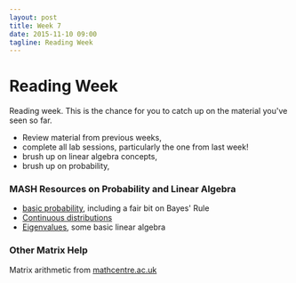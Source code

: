 ```yaml
---
layout: post
title: Week 7
date: 2015-11-10 09:00
tagline: Reading Week
---
```


Reading Week
============

Reading week. This is the chance for you to catch up on the material
you've seen so far.

-   Review material from previous weeks,
-   complete all lab sessions, particularly the one from last week!
-   brush up on linear algebra concepts,
-   brush up on probability,

### MASH Resources on Probability and Linear Algebra

-   [basic
    probability](http://www.sheffield.ac.uk/mash/statistics2/basicprob),
    including a fair bit on Bayes' Rule
-   [Continuous
    distributions](http://www.sheffield.ac.uk/mash/statistics2/contprob)
-   [Eigenvalues](http://www.sheffield.ac.uk/mash/mathematics/eigenvalues),
    some basic linear algebra

### Other Matrix Help

Matrix arithmetic from
[mathcentre.ac.uk](http://www.mathcentre.ac.uk/students/topics/matrices/matrix-arithmetic/)

